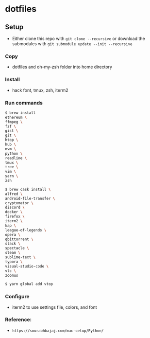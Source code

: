 # dotfiles

## Setup

- Either clone this repo with `git clone --recursive` or download the submodules
  with `git submodule update --init --recursive`

### Copy

- dotfiles and oh-my-zsh folder into home directory

### Install

- hack font, tmux, zsh, iterm2

### Run commands

```bash
$ brew install
ethereum \
ffmpeg \
fzf \
gist \
git \
htop \
hub \
nvm \
python \
readline \
tmux \
tree \
vim \
yarn \
zsh
```

```bash
$ brew cask install \
alfred \
android-file-transfer \
cryptomator \
discord \
docker \
firefox \
iterm2 \
kap \
league-of-legends \
opera \
qbittorrent \
slack \
spectacle \
steam \
sublime-text \
typora \
visual-studio-code \
vlc \
zoomus
```

```bash
$ yarn global add vtop
```

### Configure

- iterm2 to use settings file, colors, and font

### Reference:

- `https://sourabhbajaj.com/mac-setup/Python/`
